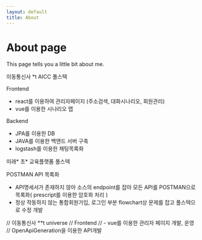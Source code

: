 ```yaml
---
layout: default
title: About
---
```

# About page

This page tells you a little bit about me.

이동통신사 *t AICC 풀스텍

Frontend
- react를 이용하여 관리자페이지 (주소검색, 대화시나리오, 회원관리)
- vue를 이용한 시나리오 맵

Backend
- JPA를 이용한 DB
- JAVA를 이용한 백앤드 서버 구축
- logstash를 이용한 채팅목록화

미래* 초* 교육플랫폼 풀스텍

POSTMAN API 목록화 
- API명세서가 존재하지 않아 소스의 endpoint를 잡아 모든 API를 POSTMAN으로 목록화( prescript를 이용한 암호화 처리 )
- 정상 작동하지 않는 통합회원가입, 로그인 부분 flowchart상 문제를 잡고 풀스텍으로 수정 개발

// 이동통신사 **t universe
// Frontend 
// - vue를 이용한 관리자 페이지 개발, 운영
// OpenApiGeneration을 이용한 API개발

